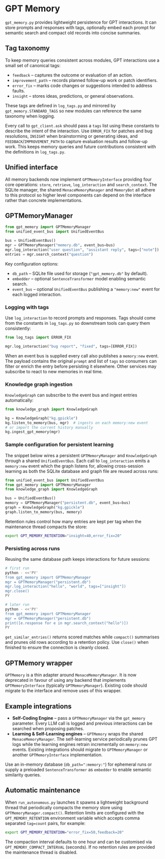 # GPT Memory

`gpt_memory.py` provides lightweight persistence for GPT interactions.  It can
store prompts and responses with tags, optionally embed each prompt for semantic
search and compact old records into concise summaries.

## Tag taxonomy

To keep memory queries consistent across modules, GPT interactions use a small
set of canonical tags:

- `feedback` – captures the outcome or evaluation of an action.
- `improvement_path` – records planned follow-up work or patch identifiers.
- `error_fix` – marks code changes or suggestions intended to address faults.
- `insight` – stores ideas, predictions, or general observations.

These tags are defined in `log_tags.py` and mirrored by `gpt_memory.STANDARD_TAGS`
so new modules can reference the same taxonomy when logging.

Every call to `gpt_client.ask` should pass a `tags` list using these constants to
describe the intent of the interaction. Use `ERROR_FIX` for patches and bug
resolutions, `INSIGHT` when brainstorming or generating ideas, and
`FEEDBACK`/`IMPROVEMENT_PATH` to capture evaluation results and follow-up work.
This keeps memory queries and future contributions consistent with the
definitions in `log_tags.py`.

## Unified interface

All memory backends now implement `GPTMemoryInterface` providing four core
operations: `store`, `retrieve`, `log_interaction` and `search_context`.  The
SQLite manager, the shared `MenaceMemoryManager` and `MemoryBot` all adhere to
this protocol so higher level components can depend on the interface rather than
concrete implementations.

## GPTMemoryManager

```python
from gpt_memory import GPTMemoryManager
from unified_event_bus import UnifiedEventBus

bus = UnifiedEventBus()
mgr = GPTMemoryManager("memory.db", event_bus=bus)
mgr.log_interaction("user question", "assistant reply", tags=["note"])
entries = mgr.search_context("question")
```

Key configuration options:

- `db_path` – SQLite file used for storage (`"gpt_memory.db"` by default).
- `embedder` – optional `SentenceTransformer` model enabling semantic search.
- `event_bus` – optional `UnifiedEventBus` publishing a `"memory:new"` event for
  each logged interaction.

### Logging with tags

Use `log_interaction` to record prompts and responses. Tags should come from
the constants in `log_tags.py` so downstream tools can query them
consistently:

```python
from log_tags import ERROR_FIX

mgr.log_interaction("bug report", "fixed", tags=[ERROR_FIX])
```

When an event bus is supplied every call also publishes a `memory:new` event.
The payload contains the original `prompt` and list of `tags` so consumers can
filter or enrich the entry before persisting it elsewhere.  Other services may
subscribe to react to new memories in real time.

### Knowledge graph ingestion

`KnowledgeGraph` can subscribe to the event bus and ingest entries
automatically:

```python
from knowledge_graph import KnowledgeGraph

kg = KnowledgeGraph("kg.gpickle")
kg.listen_to_memory(bus, mgr)  # ingests on each memory:new event
# or import the current history manually
kg.ingest_gpt_memory(mgr)
```

### Sample configuration for persistent learning

The snippet below wires a persistent `GPTMemoryManager` and `KnowledgeGraph`
through a shared `UnifiedEventBus`.  Each call to `log_interaction` emits a
`memory:new` event which the graph listens for, allowing cross-session learning
as both the SQLite database and graph file are reused across runs:

```python
from unified_event_bus import UnifiedEventBus
from gpt_memory import GPTMemoryManager
from knowledge_graph import KnowledgeGraph

bus = UnifiedEventBus()
memory = GPTMemoryManager("persistent.db", event_bus=bus)
graph = KnowledgeGraph("kg.gpickle")
graph.listen_to_memory(bus, memory)
```

Retention rules control how many entries are kept per tag when the maintenance
thread compacts the store:

```bash
export GPT_MEMORY_RETENTION="insight=40,error_fix=20"
```

### Persisting across runs

Reusing the same database path keeps interactions for future sessions:

```bash
# first run
python - <<'PY'
from gpt_memory import GPTMemoryManager
mgr = GPTMemoryManager("persistent.db")
mgr.log_interaction("hello", "world", tags=["insight"])
mgr.close()
PY

# later run
python - <<'PY'
from gpt_memory import GPTMemoryManager
mgr = GPTMemoryManager("persistent.db")
print([e.response for e in mgr.search_context("hello")])
PY
```

`get_similar_entries()` returns scored matches while `compact()` summarises and
prunes old rows according to a retention policy.  Use `close()` when finished to
ensure the connection is cleanly closed.

## GPTMemory wrapper

`GPTMemory` is a thin adapter around `MenaceMemoryManager`.  It is now
deprecated in favour of using any backend that implements
`GPTMemoryInterface` (typically `GPTMemoryManager`).  Existing code should
migrate to the interface and remove uses of this wrapper.

## Example integrations

- **Self-Coding Engine** – pass a `GPTMemoryManager` via the `gpt_memory`
  parameter.  Every LLM call is logged and previous interactions can be searched
  when proposing patches.
- **Learning & Self-Learning engines** – `GPTMemory` wraps the shared
  `MenaceMemoryManager`.  The self-learning service periodically prunes GPT
  logs while the learning engines retrain incrementally on `memory:new` events.
  Existing integrations should migrate to `GPTMemoryManager` or another
  `GPTMemoryInterface` implementation.

Use an in-memory database (`db_path=":memory:"`) for ephemeral runs or supply a
preloaded `SentenceTransformer` as `embedder` to enable semantic similarity
queries.

## Automatic maintenance

When `run_autonomous.py` launches it spawns a lightweight background thread that
periodically compacts the memory store using
`GPTMemoryManager.compact()`. Retention limits are configured with the
`GPT_MEMORY_RETENTION` environment variable which accepts comma separated
`tag=count` pairs, for example:

```bash
export GPT_MEMORY_RETENTION="error_fix=50,feedback=20"
```

The compaction interval defaults to one hour and can be customised via
`GPT_MEMORY_COMPACT_INTERVAL` (seconds). If no retention rules are provided the
maintenance thread is disabled.
